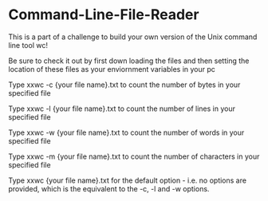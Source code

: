 # Command-Line-File-Reader
This is a part of a challenge to build your own version of the Unix command line tool wc!



Be sure to check it out by first down loading the files and then setting the location of these files as your enviornment variables in your pc   

Type xxwc -c {your file name}.txt to count the number of bytes in your specified file  

Type xxwc -l {your file name}.txt to count the number of lines in your specified file   

Type xxwc -w {your file name}.txt to count the number of words in your specified file  

Type xxwc -m {your file name}.txt to count the number of characters in your specified file  

Type xxwc    {your file name}.txt for the default option - i.e. no options are provided, which is the equivalent to the -c, -l and -w options.   

